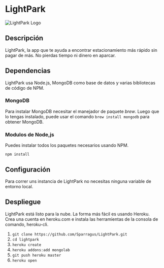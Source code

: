 # LightPark

![LightPark Logo](http://i.imgur.com/SjBVlqGm.jpg)

## Descripción
LightPark, la app que te ayuda a encontrar estacionamiento más rápido sin pagar de más. No pierdas tiempo ni dinero en aparcar.

## Dependencias
LightPark usa Node.js, MongoDB como base de datos y varias bibliotecas de código de NPM.

### MongoDB
Para instalar MongoDB necesitar el manejador de paquete _brew_. Luego que lo tengas instalado, puede usar el comando `brew install mongodb` para obtener MongoDB.

### Modulos de Node,js
Puedes instalar todos los paquetes necesarios usando NPM.

`npm install`

## Configuración
Para correr uns instancia de LightPark no necesitas ninguna variable de entorno local.

## Despliegue
LightPark está listo para la nube. La forma más fácil es usando Heroku. Crea una cuenta en heroku.com e instala las herramientas de la consola de comando, heroku-cli.

  1. `git clone https://github.com/Sparragus/LightPark.git`
  2. `cd lightpark`
  3. `heroku create`
  4. `heroku addons:add mongolab`
  5. `git push heroku master`
  6. `heroku open`

